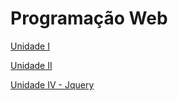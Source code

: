 # Programação Web

[Unidade I](Programac%CC%A7a%CC%83o%20Web%2012ff2c1d02e08074ba49dfe74be713bf/Unidade%20I%2012ff2c1d02e0803fbc9cc011d172ef4b.md)

[Unidade II](Programac%CC%A7a%CC%83o%20Web%2012ff2c1d02e08074ba49dfe74be713bf/Unidade%20II%2013ef2c1d02e08013a06bd485c6848935.md)

[Unidade IV - Jquery](Programac%CC%A7a%CC%83o%20Web%2012ff2c1d02e08074ba49dfe74be713bf/Unidade%20IV%20-%20Jquery%2013ef2c1d02e080c28df3f55230e2d110.md)